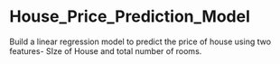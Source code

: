 # House_Price_Prediction_Model
Build a linear regression model to predict the price of house using two features- SIze of House and total number of rooms.
